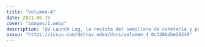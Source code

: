 ```yaml
---
title: "Volumen-4"
date: 2021-06-19
cover: "images/1.webp"
description: "ΔV Launch Log, la revista del semillero de cohetería y propulsión Delta-V de la Universidad de Antioquia, adscrito al grupo de investigación Astra. Tu revista de ciencia de cohetes en español."
ossuu: "https://issuu.com/deltav_udea/docs/volumen_4_0c328bdbe28249"
---
```

